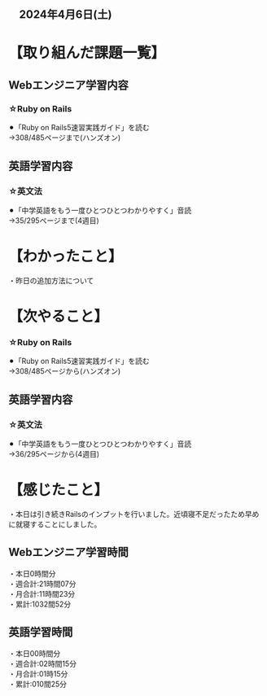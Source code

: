 ## 　2024年4月6日(土)
# 【取り組んだ課題一覧】
## Webエンジニア学習内容
### ☆Ruby on Rails
⚫︎「Ruby on Rails5速習実践ガイド」を読む<br>
→308/485ページまで(ハンズオン)<br>
## 英語学習内容
### ☆英文法
⚫︎「中学英語をもう一度ひとつひとつわかりやすく」音読<br>
→35/295ページまで(4週目)<br>
# 【わかったこと】
・昨日の追加方法について<br>
# 【次やること】
### ☆Ruby on Rails
⚫︎「Ruby on Rails5速習実践ガイド」を読む<br>
→308/485ページから(ハンズオン)<br>
## 英語学習内容
### ☆英文法
⚫︎「中学英語をもう一度ひとつひとつわかりやすく」音読<br>
→36/295ページから(4週目)<br>
# 【感じたこと】
・本日は引き続きRailsのインプットを行いました。近頃寝不足だったため早めに就寝することにしました。<br>
## Webエンジニア学習時間
・本日0時間分<br>
・週合計:21時間07分<br>
・月合計:11時間23分<br>
・累計:1032間52分<br>
## 英語学習時間
・本日00時間分<br>
・週合計:02時間15分<br>
・月合計:01時15分<br>
・累計:010間25分<br>
